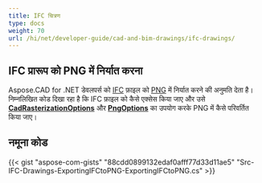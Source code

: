 ```yaml
---
title: IFC चित्रण
type: docs
weight: 70
url: /hi/net/developer-guide/cad-and-bim-drawings/ifc-drawings/
---
```


## **IFC प्रारूप को PNG में निर्यात करना**

Aspose.CAD for .NET डेवलपर्स को [IFC](https://docs.fileformat.com/cad/ifc/) फ़ाइल को [PNG](https://docs.fileformat.com/image/png/) में निर्यात करने की अनुमति देता है। निम्नलिखित कोड दिखा रहा है कि IFC फ़ाइल को कैसे एक्सेस किया जाए और उसे [**CadRasterizationOptions**](https://reference.aspose.com/cad/net/aspose.cad.imageoptions/cadrasterizationoptions) और [**PngOptions**](https://reference.aspose.com/cad/net/aspose.cad.imageoptions/pngoptions) का उपयोग करके PNG में कैसे परिवर्तित किया जाए।

## नमूना कोड

{{< gist "aspose-com-gists" "88cdd0899132edaf0afff77d33d11ae5" "Src-IFC-Drawings-ExportingIFCtoPNG-ExportingIFCtoPNG.cs" >}}
